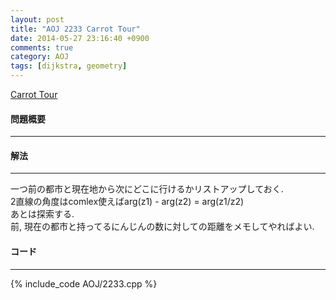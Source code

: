 ```yaml
---
layout: post
title: "AOJ 2233 Carrot Tour"
date: 2014-05-27 23:16:40 +0900
comments: true
category: AOJ
tags: [dijkstra, geometry]
---
```


[Carrot Tour](http://judge.u-aizu.ac.jp/onlinejudge/description.jsp?id=2233)

#### 問題概要

****

#### 解法

****

一つ前の都市と現在地から次にどこに行けるかリストアップしておく.  
2直線の角度はcomlex使えばarg(z1) - arg(z2) = arg(z1/z2)  
あとは探索する.  
前, 現在の都市と持ってるにんじんの数に対しての距離をメモしてやればよい.

#### コード

****

{% include_code AOJ/2233.cpp %}
